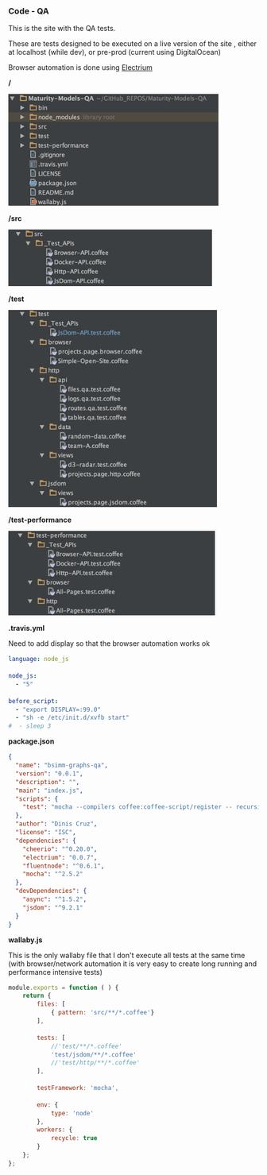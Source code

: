 ### Code - QA

This is the site with the QA tests.

These are tests designed to be executed on a live version of the site , either at localhost (while dev), or pre-prod (current using DigitalOcean)


Browser automation is done using [Electrium](https://github.com/o2platform/electrium)

**/**

![](images/b752d64c-347a-11e6-9ff2-eaa36db19de2.png)


**/src**

![](images/c0a34f1a-347a-11e6-8c50-9d5a9e50f989.png)

**/test**

![](images/cc1ea916-347a-11e6-8839-b33d8476bbeb.png)

**/test-performance**

![](images/d9f538ac-347a-11e6-970a-26066b2b7559.png)


**.travis.yml**

Need to add display so that the browser automation works ok

```yml
language: node_js

node_js:
  - "5"

before_script:
  - "export DISPLAY=:99.0"
  - "sh -e /etc/init.d/xvfb start"
#  - sleep 3
```

**package.json**

```json
{
  "name": "bsimm-graphs-qa",
  "version": "0.0.1",
  "description": "",
  "main": "index.js",
  "scripts": {
    "test": "mocha --compilers coffee:coffee-script/register -- recursive test"
  },
  "author": "Dinis Cruz",
  "license": "ISC",
  "dependencies": {
    "cheerio": "^0.20.0",
    "electrium": "0.0.7",
    "fluentnode": "^0.6.1",
    "mocha": "^2.5.2"
  },
  "devDependencies": {
    "async": "^1.5.2",
    "jsdom": "^9.2.1"
  }
}
```

**wallaby.js**

This is the only wallaby file that I don't execute all tests at the same time (with browser/network automation it is very easy to create long running and performance intensive tests)

```js
module.exports = function ( ) {
    return {
        files: [
            { pattern: 'src/**/*.coffee'}
        ],

        tests: [
            //'test/**/*.coffee'
            'test/jsdom/**/*.coffee'
            //'test/http/**/*.coffee'
        ],

        testFramework: 'mocha',

        env: {
            type: 'node'
        },
        workers: {
            recycle: true
        }
    };
};
```
